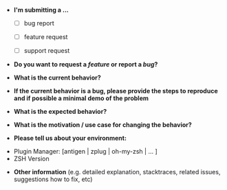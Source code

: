 * **I'm submitting a ...**
  - [ ] bug report
  - [ ] feature request
  - [ ] support request


* **Do you want to request a *feature* or report a *bug*?**



* **What is the current behavior?**



* **If the current behavior is a bug, please provide the steps to reproduce and if possible a minimal demo of the problem** 



* **What is the expected behavior?**



* **What is the motivation / use case for changing the behavior?**



* **Please tell us about your environment:**

- Plugin Manager: [antigen | zplug | oh-my-zsh | ... ]
- ZSH Version



* **Other information** (e.g. detailed explanation, stacktraces, related issues, suggestions how to fix, etc)

